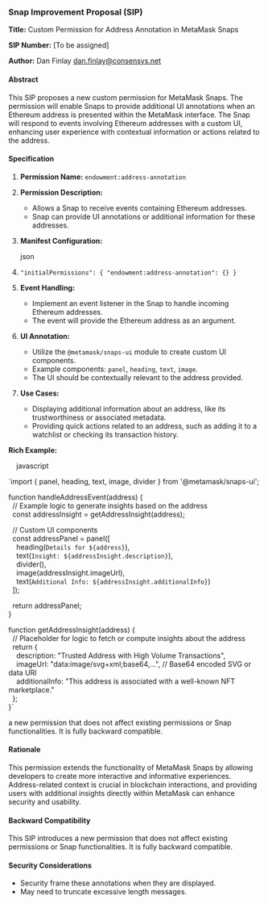 ### Snap Improvement Proposal (SIP)

**Title:** Custom Permission for Address Annotation in MetaMask Snaps

**SIP Number:** [To be assigned]

**Author:** Dan Finlay <dan.finlay@consensys.net> 

#### Abstract

This SIP proposes a new custom permission for MetaMask Snaps. The permission will enable Snaps to provide additional UI annotations when an Ethereum address is presented within the MetaMask interface. The Snap will respond to events involving Ethereum addresses with a custom UI, enhancing user experience with contextual information or actions related to the address.

#### Specification

1.  **Permission Name:** `endowment:address-annotation`

2.  **Permission Description:**

    -   Allows a Snap to receive events containing Ethereum addresses.
    -   Snap can provide UI annotations or additional information for these addresses.
3.  **Manifest Configuration:**

    json

1.  `"initialPermissions": {
      "endowment:address-annotation": {}
    }`

2.  **Event Handling:**

    -   Implement an event listener in the Snap to handle incoming Ethereum addresses.
    -   The event will provide the Ethereum address as an argument.
3.  **UI Annotation:**

    -   Utilize the `@metamask/snaps-ui` module to create custom UI components.
    -   Example components: `panel`, `heading`, `text`, `image`.
    -   The UI should be contextually relevant to the address provided.
4.  **Use Cases:**

    -   Displaying additional information about an address, like its trustworthiness or associated metadata.
    -   Providing quick actions related to an address, such as adding it to a watchlist or checking its transaction history.

**Rich Example:**

    javascript

`import { panel, heading, text, image, divider } from '@metamask/snaps-ui';

function handleAddressEvent(address) {\
  // Example logic to generate insights based on the address\
  const addressInsight = getAddressInsight(address);

  // Custom UI components\
  const addressPanel = panel([\
    heading(`Details for ${address}`),\
    text(`Insight: ${addressInsight.description}`),\
    divider(),\
    image(addressInsight.imageUrl),\
    text(`Additional Info: ${addressInsight.additionalInfo}`)\
  ]);

  return addressPanel;\
}

function getAddressInsight(address) {\
  // Placeholder for logic to fetch or compute insights about the address\
  return {\
    description: "Trusted Address with High Volume Transactions",\
    imageUrl: "data:image/svg+xml;base64,...", // Base64 encoded SVG or data URI\
    additionalInfo: "This address is associated with a well-known NFT marketplace."\
  };\
}`

a new permission that does not affect existing permissions or Snap functionalities. It is fully backward compatible.


#### Rationale

This permission extends the functionality of MetaMask Snaps by allowing developers to create more interactive and informative experiences. Address-related context is crucial in blockchain interactions, and providing users with additional insights directly within MetaMask can enhance security and usability.

#### Backward Compatibility

This SIP introduces a new permission that does not affect existing permissions or Snap functionalities. It is fully backward compatible.

#### Security Considerations

- Security frame these annotations when they are displayed. 
- May need to truncate excessive length messages. 

